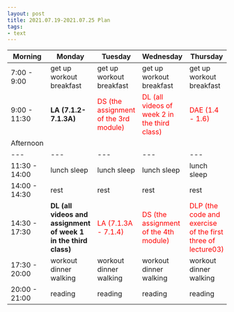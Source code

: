 ```yaml
---
layout: post
title: 2021.07.19-2021.07.25 Plan
tags:
- text
---   
```


| Morning | Monday | Tuesday | Wednesday | Thursday | Friday | Saturday | Sunday |
|---|---|---|---|---|---|---|---|
| 7:00 - 9:00  | get up workout breakfast | get up workout breakfast | get up workout breakfast | get up workout breakfast | get up workout breakfast | get up workout breakfast | get up workout breakfast |
| 9:00 - 11:30 | **LA (7.1.2-7.1.3A)** | <font color=red > DS (the assignment of the 3rd module) | <font color=red > DL (all videos of week 2 in the third class) | <font color=red > DAE (1.4 - 1.6) | <font color=red > DLP (the remaining two of lab03 ) | do something I like | do something I like |
| Afternoon  |   |   |   |   |   |   |   |
|---|---|---|---|---|---|---|---|
| 11:30 - 14:00  | lunch sleep | lunch sleep | lunch sleep | lunch sleep | lunch sleep | lunch sleep | lunch sleep |
| 14:00 - 14:30  | rest | rest | rest | rest | rest | rest | rest |
| 14:30 - 17:30  | **DL (all videos and assignment of week 1 in the third class)** | <font color=red > LA (7.1.3A - 7.1.4) | <font color=red > DS (the assignment of the 4th module) | <font color=red > DLP (the code and exercise of the first three of lecture03) | <font color=red > DAE (1.7 - 2.2) | do something I like | do something I like |
| 17:30 - 20:00  | workout dinner walking | workout dinner walking  | workout dinner walking | workout dinner walking | workout dinner walking | workout dinner walking | workout dinner walking |
| 20:00 - 21:00  | reading | reading | reading | reading | reading | reading | reading |
